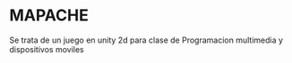 # MAPACHE

Se trata de un juego en unity 2d para clase de Programacion multimedia y dispositivos moviles